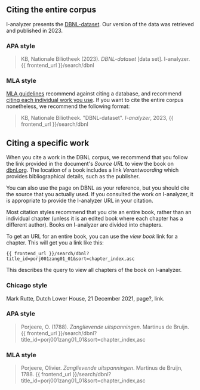## Citing the entire corpus

I-analyzer presents the [DBNL-dataset](https://www.kb.nl/onderzoeken-vinden/datasets/dbnl-dataset). Our version of the data was retrieved and published in 2023.

### APA style

> KB, Nationale Biliotheek (2023). *DBNL-dataset* [data set]. I-analyzer. {{ frontend_url }}/search/dbnl

### MLA style

[MLA guidelines](https://style.mla.org/) recommend against citing a database, and recommend [citing each individual work you use](https://style.mla.org/separate-entries-database-works/). If you want to cite the entire corpus nonetheless, we recommend the following format:

> KB, Nationale Biliotheek. "DBNL-dataset". *I-analyzer*, 2023, {{ frontend_url }}/search/dbnl


## Citing a specific work

When you cite a work in the DBNL corpus, we recommend that you follow the link provided in the document's *Source URL* to view the book on [dbnl.org](https://dbnl.org). The location of a book includes a link *Verantwoording* which provides bibliographical details, such as the publisher.

You can also use the page on DBNL as your reference, but you should cite the source that you actually used. If you consulted the work on I-analyzer, it is appropriate to provide the I-analyzer URL in your citation.

Most citation styles recommend that you cite an entire book, rather than an individual chapter (unless it is an edited book where each chapter has a different author). Books on I-analyzer are divided into chapters.

To get an URL for an entire book, you can use the *view book* link for a chapter. This will get you a link like this:

    {{ frontend_url }}/search/dbnl?title_id=porj001zang01_01&sort=chapter_index,asc

This describes the query to view all chapters of the book on I-analyzer.

### Chicago style

Mark Rutte, Dutch Lower House, 21 December 2021, page?, link.

### APA style

> Porjeere, O. (1788). *Zanglievende uitspanningen*. Martinus de Bruijn. {{ frontend_url }}/search/dbnl?title_id=porj001zang01_01&sort=chapter_index,asc

### MLA style

> Porjeere, Olivier. *Zanglievende uitspanningen*. Martinus de Bruijn, 1788. {{ frontend_url }}/search/dbnl?title_id=porj001zang01_01&sort=chapter_index,asc
